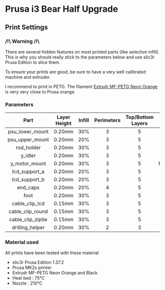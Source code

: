 # Prusa i3 Bear Half Upgrade

## Print Settings

### /!\ Warning /!\

There are several hidden features on most printed parts (like selective infill). This is why you should really stick to the parameters below and use slic3r Prusa Edition to slice them.

To ensure your prints are good, be sure to have a very well calibrated machine and extruder.

I recommend to print in PETG. The filament [Extrudr MF-PETG Neon Orange](https://extrudr.eu/collections/petg/products/extrudr-mf-petg-neon-orange) is very very close to Prusa orange.

### Parameters

| Part | Layer Height | Infill | Perimeters | Top/Bottom Layers | Brim |
|:----:|:----:|:----:|:----:|:----:|:----:|
| psu_lower_mount | 0.20mm | 30% | 3 | 5 | No |
| psu_upper_mount | 0.20mm | 20% | 3 | 5 | No |
| rod_holder | 0.20mm | 30% | 3 | 5 | No |
| y_idler | 0.20mm | 30% | 3 | 5 | No |
| y_motor_mount | 0.20mm | 30% | 3 | 5 | Recommended |
| lcd_support_a | 0.20mm | 20% | 3 | 5 | No |
| lcd_support_b | 0.20mm | 20% | 3 | 5 | No |
| end_caps | 0.20mm | 20% | 4 | 5 | No |
| foot | 0.20mm | 30% | 3 | 5 | No |
| cable_clip_lcd | 0.15mm | 30% | 3 | 5 | No |
| cable_clip_round | 0.15mm | 30% | 3 | 5 | No |
| cable_clip_ziptie | 0.15mm | 30% | 3 | 5 | No |
| drilling_helper | 0.20mm | 30% | 2 | 3 | No |

### Material used

All prints have been tested with these material

* slic3r Prusa Edition 1.37.2
* Prusa MK2s printer
* Extrudr MF-PETG Neon Orange and Black
* Heat bed : 75°C
* Nozzle : 210°C